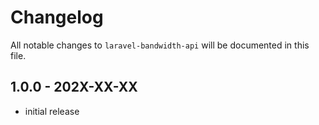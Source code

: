 # Changelog

All notable changes to `laravel-bandwidth-api` will be documented in this file.

## 1.0.0 - 202X-XX-XX

- initial release
